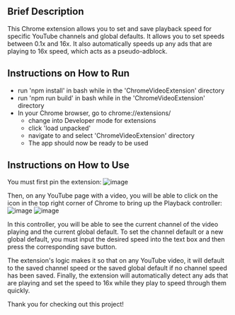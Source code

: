 ## Brief Description

This Chrome extension allows you to set and save playback speed for specific YouTube channels and global defaults. It allows you to set speeds between 0.1x and 16x. It also automatically speeds up any ads that are playing to 16x speed, which acts as a pseudo-adblock.

## Instructions on How to Run
- run 'npm install' in bash while in the 'ChromeVideoExtension' directory
- run 'npm run build' in bash while in the 'ChromeVideoExtension' directory
- In your Chrome browser, go to chrome://extensions/
  - change into Developer mode for extensions
  - click 'load unpacked'
  - navigate to and select 'ChromeVideoExtension' directory
  - The app should now be ready to be used


## Instructions on How to Use
You must first pin the extension:
![image](https://github.com/nicksweerts/ChromeVideoExtension/assets/80731633/420da6c4-ee73-4214-8572-1518da8323f3)

Then, on any YouTube page with a video, you will be able to click on the icon in the top right corner of Chrome to bring up the Playback controller:
![image](https://github.com/nicksweerts/ChromeVideoExtension/assets/80731633/435223d8-0cb4-45ed-aa1a-8373343e4f1d)
![image](https://github.com/nicksweerts/ChromeVideoExtension/assets/80731633/b2095998-1a48-459c-aa43-eed1ce195d9f)

In this controller, you will be able to see the current channel of the video playing and the current global default.
To set the channel default or a new global default, you must input the desired speed into the text box and then press the corresponding save button.

The extension's logic makes it so that on any YouTube video, it will default to the saved channel speed or the saved global default if no channel speed has been saved.
Finally, the extension will automatically detect any ads that are playing and set the speed to 16x while they play to speed through them quickly.

Thank you for checking out this project!

